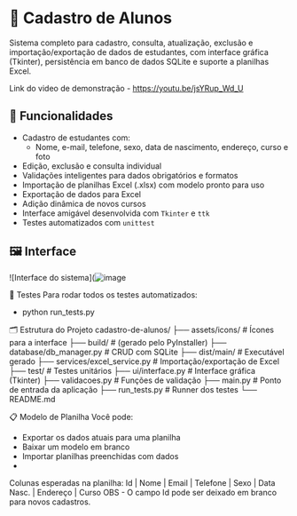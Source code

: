 # 📘 Cadastro de Alunos
Sistema completo para cadastro, consulta, atualização, exclusão e importação/exportação de dados de estudantes, com interface gráfica (Tkinter), persistência em banco de dados SQLite e suporte a planilhas Excel.

Link do video de demonstração - https://youtu.be/jsYRup_Wd_U

## 📌 Funcionalidades
- Cadastro de estudantes com:
  - Nome, e-mail, telefone, sexo, data de nascimento, endereço, curso e foto
- Edição, exclusão e consulta individual
- Validações inteligentes para dados obrigatórios e formatos
- Importação de planilhas Excel (.xlsx) com modelo pronto para uso
- Exportação de dados para Excel
- Adição dinâmica de novos cursos
- Interface amigável desenvolvida com `Tkinter` e `ttk`
- Testes automatizados com `unittest`

## 🖼️ Interface
![Interface do sistema](![image](https://github.com/user-attachments/assets/0c63dfb8-a83c-4570-ad70-f658ebb832d9)


🧪 Testes
Para rodar todos os testes automatizados:
- python run_tests.py

🗂️ Estrutura do Projeto
cadastro-de-alunos/
├── assets/icons/              # Ícones para a interface
├── build/                     # (gerado pelo PyInstaller)
├── database/db_manager.py     # CRUD com SQLite
├── dist/main/                 # Executável gerado
├── services/excel_service.py  # Importação/exportação de Excel
├── test/                      # Testes unitários
├── ui/interface.py            # Interface gráfica (Tkinter)
├── validacoes.py              # Funções de validação
├── main.py                    # Ponto de entrada da aplicação
├── run_tests.py               # Runner dos testes
└── README.md

📋 Modelo de Planilha
Você pode:
- Exportar os dados atuais para uma planilha
- Baixar um modelo em branco
- Importar planilhas preenchidas com dados
- 
Colunas esperadas na planilha:
Id | Nome | Email | Telefone | Sexo | Data Nasc. | Endereço | Curso
OBS - O campo Id pode ser deixado em branco para novos cadastros.


